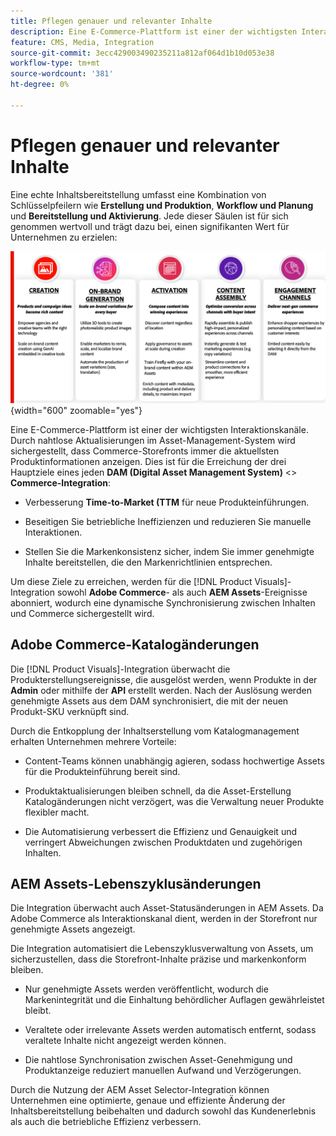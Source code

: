 ```yaml
---
title: Pflegen genauer und relevanter Inhalte
description: Eine E-Commerce-Plattform ist einer der wichtigsten Interaktionskanäle. Durch nahtlose Aktualisierungen im Asset-Management-System wird sichergestellt, dass Commerce-Storefronts immer die aktuellsten Produktinformationen anzeigen.
feature: CMS, Media, Integration
source-git-commit: 3ecc429003490235211a812af064d1b10d053e38
workflow-type: tm+mt
source-wordcount: '381'
ht-degree: 0%

---
```


# Pflegen genauer und relevanter Inhalte

Eine echte Inhaltsbereitstellung umfasst eine Kombination von Schlüsselpfeilern wie **Erstellung und Produktion**, **Workflow und Planung** und **Bereitstellung und Aktivierung**. Jede dieser Säulen ist für sich genommen wertvoll und trägt dazu bei, einen signifikanten Wert für Unternehmen zu erzielen:

![Schlüsselstützen](../assets/key-pillars.png){width="600" zoomable="yes"}

Eine E-Commerce-Plattform ist einer der wichtigsten Interaktionskanäle. Durch nahtlose Aktualisierungen im Asset-Management-System wird sichergestellt, dass Commerce-Storefronts immer die aktuellsten Produktinformationen anzeigen. Dies ist für die Erreichung der drei Hauptziele eines jeden **DAM (Digital Asset Management System)** &lt;> **Commerce-Integration**:

* Verbesserung **Time-to-Market (TTM** für neue Produkteinführungen.

* Beseitigen Sie betriebliche Ineffizienzen und reduzieren Sie manuelle Interaktionen.

* Stellen Sie die Markenkonsistenz sicher, indem Sie immer genehmigte Inhalte bereitstellen, die den Markenrichtlinien entsprechen.

Um diese Ziele zu erreichen, werden für die [!DNL Product Visuals]-Integration sowohl **Adobe Commerce**- als auch **AEM Assets**-Ereignisse abonniert, wodurch eine dynamische Synchronisierung zwischen Inhalten und Commerce sichergestellt wird.

## Adobe Commerce-Katalogänderungen

Die [!DNL Product Visuals]-Integration überwacht die Produkterstellungsereignisse, die ausgelöst werden, wenn Produkte in der **Admin** oder mithilfe der **API** erstellt werden. Nach der Auslösung werden genehmigte Assets aus dem DAM synchronisiert, die mit der neuen Produkt-SKU verknüpft sind.

Durch die Entkopplung der Inhaltserstellung vom Katalogmanagement erhalten Unternehmen mehrere Vorteile:

* Content-Teams können unabhängig agieren, sodass hochwertige Assets für die Produkteinführung bereit sind.

* Produktaktualisierungen bleiben schnell, da die Asset-Erstellung Katalogänderungen nicht verzögert, was die Verwaltung neuer Produkte flexibler macht.

* Die Automatisierung verbessert die Effizienz und Genauigkeit und verringert Abweichungen zwischen Produktdaten und zugehörigen Inhalten.

## AEM Assets-Lebenszyklusänderungen

Die Integration überwacht auch Asset-Statusänderungen in AEM Assets. Da Adobe Commerce als Interaktionskanal dient, werden in der Storefront nur genehmigte Assets angezeigt.

Die Integration automatisiert die Lebenszyklusverwaltung von Assets, um sicherzustellen, dass die Storefront-Inhalte präzise und markenkonform bleiben.

* Nur genehmigte Assets werden veröffentlicht, wodurch die Markenintegrität und die Einhaltung behördlicher Auflagen gewährleistet bleibt.

* Veraltete oder irrelevante Assets werden automatisch entfernt, sodass veraltete Inhalte nicht angezeigt werden können.

* Die nahtlose Synchronisation zwischen Asset-Genehmigung und Produktanzeige reduziert manuellen Aufwand und Verzögerungen.

Durch die Nutzung der AEM Asset Selector-Integration können Unternehmen eine optimierte, genaue und effiziente Änderung der Inhaltsbereitstellung beibehalten und dadurch sowohl das Kundenerlebnis als auch die betriebliche Effizienz verbessern.
